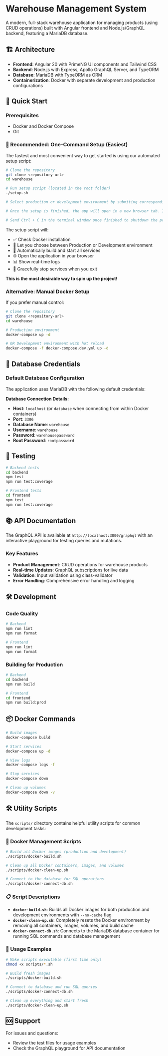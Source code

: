 # Warehouse Management System

A modern, full-stack warehouse application for managing products (using CRUD operations) built with Angular frontend and Node.js/GraphQL backend, featuring a MariaDB database.

## 🏗️ Architecture

- **Frontend**: Angular 20 with PrimeNG UI components and Tailwind CSS
- **Backend**: Node.js with Express, Apollo GraphQL Server, and TypeORM
- **Database**: MariaDB with TypeORM as ORM
- **Containerization**: Docker with separate development and production configurations

## 🚀 Quick Start

### Prerequisites

- Docker and Docker Compose
- Git

### 🎯 Recommended: One-Command Setup (Easiest)

The fastest and most convenient way to get started is using our automated setup script:

```bash
# Clone the repository
git clone <repository-url>
cd warehouse

# Run setup script (located in the root folder)
./setup.sh

# Select production or development environment by submiting corresponding numbers.

# Once the setup is finished, the app will open in a new browser tab. If the page doesn’t load immediately, please wait until the frontend finishes compiling.

# Send Ctrl + C in the terminal window once finished to shutdown the project.
```

The setup script will:

- ✅ Check Docker installation
- 🎯 Let you choose between Production or Development environment
- 🐳 Automatically build and start all services
- 🌐 Open the application in your browser
- 📊 Show real-time logs
- 🛑 Gracefully stop services when you exit

**This is the most desirable way to spin up the project!**

### Alternative: Manual Docker Setup

If you prefer manual control:

```bash
# Clone the repository
git clone <repository-url>
cd warehouse

# Production environment
docker-compose up -d

# OR Development environment with hot reload
docker-compose -f docker-compose.dev.yml up -d
```

## 🔐 Database Credentials

### Default Database Configuration

The application uses MariaDB with the following default credentials:

**Database Connection Details:**

- **Host**: `localhost` (or `database` when connecting from within Docker containers)
- **Port**: `3306`
- **Database Name**: `warehouse`
- **Username**: `warehouse`
- **Password**: `warehousepassword`
- **Root Password**: `rootpassword`

## 🧪 Testing

```bash
# Backend tests
cd backend
npm test
npm run test:coverage

# Frontend tests
cd frontend
npm test
npm run test:coverage
```

## 📚 API Documentation

The GraphQL API is available at `http://localhost:3000/graphql` with an interactive playground for testing queries and mutations.

### Key Features

- **Product Management**: CRUD operations for warehouse products
- **Real-time Updates**: GraphQL subscriptions for live data
- **Validation**: Input validation using class-validator
- **Error Handling**: Comprehensive error handling and logging

## 🛠️ Development

### Code Quality

```bash
# Backend
npm run lint
npm run format

# Frontend
npm run lint
npm run format
```

### Building for Production

```bash
# Backend
cd backend
npm run build

# Frontend
cd frontend
npm run build:prod
```

## 📦 Docker Commands

```bash
# Build images
docker-compose build

# Start services
docker-compose up -d

# View logs
docker-compose logs -f

# Stop services
docker-compose down

# Clean up volumes
docker-compose down -v
```

## 🛠️ Utility Scripts

The `scripts/` directory contains helpful utility scripts for common development tasks:

### 🐳 Docker Management Scripts

```bash
# Build all Docker images (production and development)
./scripts/docker-build.sh

# Clean up all Docker containers, images, and volumes
./scripts/docker-clean-up.sh

# Connect to the database for SQL operations
./scripts/docker-connect-db.sh
```

### 📋 Script Descriptions

- **`docker-build.sh`**: Builds all Docker images for both production and development environments with `--no-cache` flag
- **`docker-clean-up.sh`**: Completely resets the Docker environment by removing all containers, images, volumes, and build cache
- **`docker-connect-db.sh`**: Connects to the MariaDB database container for running SQL commands and database management

### 🔧 Usage Examples

```bash
# Make scripts executable (first time only)
chmod +x scripts/*.sh

# Build fresh images
./scripts/docker-build.sh

# Connect to database and run SQL queries
./scripts/docker-connect-db.sh

# Clean up everything and start fresh
./scripts/docker-clean-up.sh
```

## 🆘 Support

For issues and questions:

- Review the test files for usage examples
- Check the GraphQL playground for API documentation
